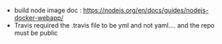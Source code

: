 - build node image doc : https://nodejs.org/en/docs/guides/nodejs-docker-webapp/
- Travis required the .travis file to be yml and not yaml.... and the repo must be public

